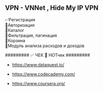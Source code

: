 VPN - 
VNNet , Hide My IP VPN
-------
:white_check_mark:Регистрация<br>
:black_square_button:Авторизация<br>
:black_square_button:Каталог<br>
:black_square_button:Фильтрация, пагинация<br>
:black_square_button:Корзина<br>
:black_square_button:Модуль анализа расходов и доходов<br>


#########
:white_check_mark: ЧЕК
:black_square_button: НОТчек
#########
- https://www.dataquest.io/

- https://www.codecademy.com/
- https://www.coursera.org/

